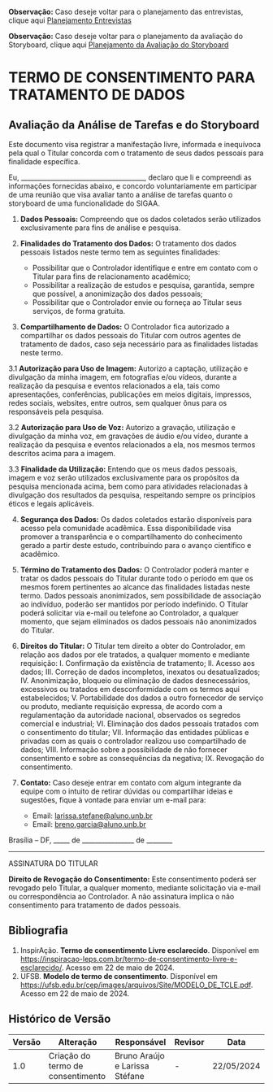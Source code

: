 **Observação:** Caso deseje voltar para o planejamento das entrevistas, clique aqui [Planejamento Entrevistas](DesignAvaliaçãoDesenvolvimento/Nível1/planejamentoEntrevistas.md)

**Observação:** Caso deseje voltar para o planejamento da avaliação do Storyboard, clique aqui [Planejamento da Avaliação do Storyboard](docs/DesignAvaliaçãoDesenvolvimento/Nível1/Storyboard/PlanejamentoAvaliaçãoStoryboard.md)

# TERMO DE CONSENTIMENTO PARA TRATAMENTO DE DADOS

## Avaliação da Análise de Tarefas e do Storyboard

Este documento visa registrar a manifestação livre, informada e inequívoca pela qual o Titular concorda com o tratamento de seus dados pessoais para finalidade específica.

Eu, ______________________________________, declaro que li e compreendi as informações fornecidas abaixo, e concordo voluntariamente em participar de uma reunião que visa avaliar tanto a análise de tarefas quanto o storyboard de uma funcionalidade do SIGAA.

1. **Dados Pessoais:** Compreendo que os dados coletados serão utilizados exclusivamente para fins de análise e pesquisa.

2. **Finalidades do Tratamento dos Dados:** O tratamento dos dados pessoais listados neste termo tem as seguintes finalidades:
    - Possibilitar que o Controlador identifique e entre em contato com o Titular para fins de relacionamento acadêmico;
    - Possibilitar a realização de estudos e pesquisa, garantida, sempre que possível, a anonimização dos dados pessoais;
    - Possibilitar que o Controlador envie ou forneça ao Titular seus serviços, de forma gratuita.

3. **Compartilhamento de Dados:** O Controlador fica autorizado a compartilhar os dados pessoais do Titular com outros agentes de tratamento de dados, caso seja necessário para as finalidades listadas neste termo.

3.1 **Autorização para Uso de Imagem:** Autorizo a captação, utilização e divulgação da minha imagem, em fotografias e/ou vídeos, durante a realização da pesquisa e eventos relacionados a ela, tais como apresentações, conferências, publicações em meios digitais, impressos, redes sociais, websites, entre outros, sem qualquer ônus para os responsáveis pela pesquisa.

3.2 **Autorização para Uso de Voz:** Autorizo a gravação, utilização e divulgação da minha voz, em gravações de áudio e/ou vídeo, durante a realização da pesquisa e eventos relacionados a ela, nos mesmos termos descritos acima para a imagem.

3.3 **Finalidade da Utilização:** Entendo que os meus dados pessoais, imagem e voz serão utilizados exclusivamente para os propósitos da pesquisa mencionada acima, bem como para atividades relacionadas à divulgação dos resultados da pesquisa, respeitando sempre os princípios éticos e legais aplicáveis.

4. **Segurança dos Dados:** Os dados coletados estarão disponíveis para acesso pela comunidade acadêmica. Essa disponibilidade visa promover a transparência e o compartilhamento do conhecimento gerado a partir deste estudo, contribuindo para o avanço científico e acadêmico.

5. **Término do Tratamento dos Dados:** O Controlador poderá manter e tratar os dados pessoais do Titular durante todo o período em que os mesmos forem pertinentes ao alcance das finalidades listadas neste termo. Dados pessoais anonimizados, sem possibilidade de associação ao indivíduo, poderão ser mantidos por período indefinido. O Titular poderá solicitar via e-mail ou telefone ao Controlador, a qualquer momento, que sejam eliminados os dados pessoais não anonimizados do Titular.

6. **Direitos do Titular:** O Titular tem direito a obter do Controlador, em relação aos dados por ele tratados, a qualquer momento e mediante requisição:
    I. Confirmação da existência de tratamento;
    II. Acesso aos dados;
    III. Correção de dados incompletos, inexatos ou desatualizados;
    IV. Anonimização, bloqueio ou eliminação de dados desnecessários, excessivos ou tratados em desconformidade com os termos aqui estabelecidos;
    V. Portabilidade dos dados a outro fornecedor de serviço ou produto, mediante requisição expressa, de acordo com a regulamentação da autoridade nacional, observados os segredos comercial e industrial;
    VI. Eliminação dos dados pessoais tratados com o consentimento do titular;
    VII. Informação das entidades públicas e privadas com as quais o controlador realizou uso compartilhado de dados;
    VIII. Informação sobre a possibilidade de não fornecer consentimento e sobre as consequências da negativa;
    IX. Revogação do consentimento.

7. **Contato:** Caso deseje entrar em contato com algum integrante da equipe com o intuito de retirar dúvidas ou compartilhar ideias e sugestões, fique à vontade para enviar um e-mail para: 
    - Email: larissa.stefane@aluno.unb.br 
    - Email: breno.garcia@aluno.unb.br 

Brasília – DF, _____ de ________________ de ________

____________________________________________________  
ASSINATURA DO TITULAR

**Direito de Revogação do Consentimento:** Este consentimento poderá ser revogado pelo Titular, a qualquer momento, mediante solicitação via e-mail ou correspondência ao Controlador. A não assinatura implica o não consentimento para tratamento de dados pessoais.


## Bibliografia

1. InspirAção. **Termo de consentimento Livre esclarecido**. Disponível em <https://inspiracao-leps.com.br/termo-de-consentimento-livre-e-esclarecido/>. Acesso em 22 de maio de 2024.
2. UFSB. **Modelo de termo de consentimento**. Disponível em <https://ufsb.edu.br/cep/images/arquivos/Site/MODELO_DE_TCLE.pdf>. Acesso em 22 de maio de 2024.
   
## Histórico de Versão

| Versão | Alteração | Responsável | Revisor | Data |
| - | - | - | - | - |
| 1.0 | Criação do termo de consentimento | Bruno Araújo e Larissa Stéfane | - | 22/05/2024 |
